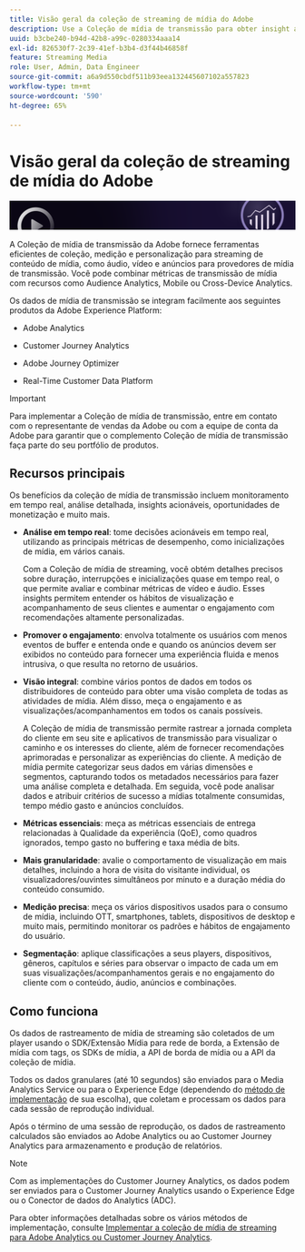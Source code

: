 ```yaml
---
title: Visão geral da coleção de streaming de mídia do Adobe
description: Use a Coleção de mídia de transmissão para obter insight avançados para conteúdo, áudio e anúncios.
uuid: b3cbe240-b94d-42b8-a99c-0280334aaa14
exl-id: 826530f7-2c39-41ef-b3b4-d3f44b46858f
feature: Streaming Media
role: User, Admin, Data Engineer
source-git-commit: a6a9d550cbdf511b93eea132445607102a557823
workflow-type: tm+mt
source-wordcount: '590'
ht-degree: 65%

---
```


# Visão geral da coleção de streaming de mídia do Adobe

![Banner](./assets/media_analytics_banner.png)

A Coleção de mídia de transmissão da Adobe fornece ferramentas eficientes de coleção, medição e personalização para streaming de conteúdo de mídia, como áudio, vídeo e anúncios para provedores de mídia de transmissão. Você pode combinar métricas de transmissão de mídia com recursos como Audience Analytics, Mobile ou Cross-Device Analytics.

Os dados de mídia de transmissão se integram facilmente aos seguintes produtos da Adobe Experience Platform:

* Adobe Analytics

* Customer Journey Analytics

* Adobe Journey Optimizer

* Real-Time Customer Data Platform

>[!IMPORTANT]
>
>Para implementar a Coleção de mídia de transmissão, entre em contato com o representante de vendas da Adobe ou com a equipe de conta da Adobe para garantir que o complemento Coleção de mídia de transmissão faça parte do seu portfólio de produtos.

## Recursos principais

Os benefícios da coleção de mídia de transmissão incluem monitoramento em tempo real, análise detalhada, insights acionáveis, oportunidades de monetização e muito mais.

* **Análise em tempo real**: tome decisões acionáveis em tempo real, utilizando as principais métricas de desempenho, como inicializações de mídia, em vários canais.

  Com a Coleção de mídia de streaming, você obtém detalhes precisos sobre duração, interrupções e inicializações quase em tempo real, o que permite avaliar e combinar métricas de vídeo e áudio. Esses insights permitem entender os hábitos de visualização e acompanhamento de seus clientes e aumentar o engajamento com recomendações altamente personalizadas.

* **Promover o engajamento**: envolva totalmente os usuários com menos eventos de buffer e entenda onde e quando os anúncios devem ser exibidos no conteúdo para fornecer uma experiência fluida e menos intrusiva, o que resulta no retorno de usuários.

* **Visão integral**: combine vários pontos de dados em todos os distribuidores de conteúdo para obter uma visão completa de todas as atividades de mídia. Além disso, meça o engajamento e as visualizações/acompanhamentos em todos os canais possíveis.

  A Coleção de mídia de transmissão permite rastrear a jornada completa do cliente em seu site e aplicativos de transmissão para visualizar o caminho e os interesses do cliente, além de fornecer recomendações aprimoradas e personalizar as experiências do cliente.  A medição de mídia permite categorizar seus dados em várias dimensões e segmentos, capturando todos os metadados necessários para fazer uma análise completa e detalhada. Em seguida, você pode analisar dados e atribuir critérios de sucesso a mídias totalmente consumidas, tempo médio gasto e anúncios concluídos.

* **Métricas essenciais**: meça as métricas essenciais de entrega relacionadas à Qualidade da experiência (QoE), como quadros ignorados, tempo gasto no buffering e taxa média de bits.

* **Mais granularidade**: avalie o comportamento de visualização em mais detalhes, incluindo a hora de visita do visitante individual, os visualizadores/ouvintes simultâneos por minuto e a duração média do conteúdo consumido.

* **Medição precisa**: meça os vários dispositivos usados para o consumo de mídia, incluindo OTT, smartphones, tablets, dispositivos de desktop e muito mais, permitindo monitorar os padrões e hábitos de engajamento do usuário.

* **Segmentação**: aplique classificações a seus players, dispositivos, gêneros, capítulos e séries para observar o impacto de cada um em suas visualizações/acompanhamentos gerais e no engajamento do cliente com o conteúdo, áudio, anúncios e combinações.


## Como funciona

Os dados de rastreamento de mídia de streaming são coletados de um player usando o SDK/Extensão Mídia para rede de borda, a Extensão de mídia com tags, os SDKs de mídia, a API de borda de mídia ou a API da coleção de mídia.

Todos os dados granulares (até 10 segundos) são enviados para o Media Analytics Service ou para o Experience Edge (dependendo do [método de implementação](/help/implementation/overview.md) de sua escolha), que coletam e processam os dados para cada sessão de reprodução individual.

Após o término de uma sessão de reprodução, os dados de rastreamento calculados são enviados ao Adobe Analytics ou ao Customer Journey Analytics para armazenamento e produção de relatórios.

>[!NOTE]
>
>Com as implementações do Customer Journey Analytics, os dados podem ser enviados para o Customer Journey Analytics usando o Experience Edge ou o Conector de dados do Analytics (ADC).


Para obter informações detalhadas sobre os vários métodos de implementação, consulte [Implementar a coleção de mídia de streaming para Adobe Analytics ou Customer Journey Analytics](/help/implementation/overview.md).
